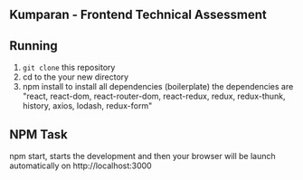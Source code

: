 ## Kumparan - Frontend Technical Assessment

## Running

1. `git clone` this repository
2. cd to the your new directory
3. npm install to install all dependencies (boilerplate) 
the dependencies are  "react, react-dom, react-router-dom, react-redux, redux, redux-thunk, history, axios, lodash, redux-form"

## NPM Task

npm start, starts the development and then your browser will be launch automatically on http://localhost:3000 

